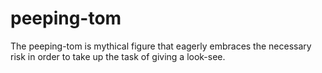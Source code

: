 # peeping-tom
The peeping-tom is mythical figure that eagerly embraces the necessary risk in order to take up the task of giving a look-see. 
